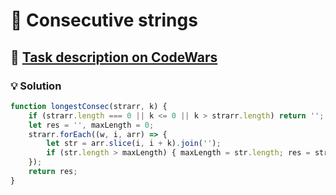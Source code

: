 # 📝 Consecutive strings

## 🔗 [Task description on CodeWars](https://www.codewars.com/kata/56a5d994ac971f1ac500003e)

### 💡 Solution

```javascript
function longestConsec(strarr, k) {
    if (strarr.length === 0 || k <= 0 || k > strarr.length) return '';
    let res = '', maxLength = 0;
    strarr.forEach((w, i, arr) => {
        let str = arr.slice(i, i + k).join('');
        if (str.length > maxLength) { maxLength = str.length; res = str; }
    });
    return res;
}
```
